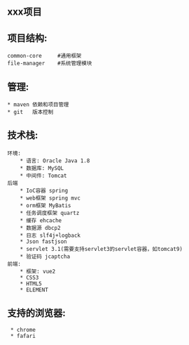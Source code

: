 ## xxx项目
	
## 项目结构:
	common-core		#通用框架
	file-manager	#系统管理模块

    
## 管理:
	* maven	依赖和项目管理  
	* git	版本控制
	
## 技术栈:
	环境:
		* 语言: Oracle Java 1.8
		* 数据库: MySQL
		* 中间件: Tomcat
	后端
		* IoC容器 spring
		* web框架 spring mvc
		* orm框架 MyBatis
		* 任务调度框架 quartz
		* 缓存 ehcache
		* 数据源 dbcp2
		* 日志 slf4j+logback
		* Json fastjson
		* servlet 3.1(需要支持servlet3的servlet容器，如tomcat9)
		* 验证码 jcaptcha 
	前端:
		* 框架: vue2
		* CSS3
		* HTML5
		* ELEMENT
		
## 支持的浏览器:
	 * chrome
	 * fafari
	 
